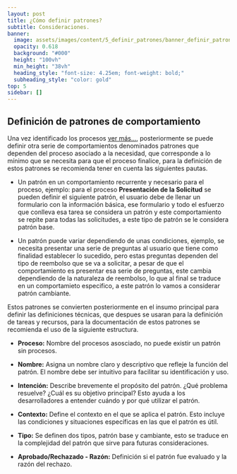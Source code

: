 ```yaml
---
layout: post
title: ¿Cómo definir patrones?
subtitle: Consideraciones.
banner:
  image: assets/images/content/5_definir_patrones/banner_definir_patrones.jpg
  opacity: 0.618
  background: "#000"
  height: "100vh"
  min_height: "38vh"
  heading_style: "font-size: 4.25em; font-weight: bold;"
  subheading_style: "color: gold"
top: 5
sidebar: []
---
```


## Definición de patrones de comportamiento

Una vez identificado los  procesos [ver más...](/2024/10/01/inicio_patrones.html), posteriormente se puede definir otra serie de comportamientos denominados patrones que dependen del proceso asociado a la necesidad, que corresponde a lo mínimo que se necesita para que el proceso finalice, para la definición de estos patrones se recomienda tener en cuenta las siguientes pautas.

- Un patrón en un comportamiento recurrente y necesario para el proceso, ejemplo: para el proceso **Presentación de la Solicitud** se pueden definir el siguiente patrón, el usuario debe de llenar un formulario con la información básica, ese formulario y todo el esfuerzo que conlleva esa tarea se considera un patrón y este comportamiento se repite para todas las solicitudes, a este tipo de patrón se le considera patrón base. 

- Un patrón puede variar dependiendo de unas condiciones, ejemplo, se necesita presentar una serie de preguntas al usuario que tiene como finalidad establecer lo sucedido, pero estas preguntas dependen del tipo de reembolso que se va a solicitar, a pesar de que el comportamiento es presentar esa serie de preguntas,  este cambia dependiendo de la naturaleza de reembolso, lo que al final se traduce en un comportamieto especifico, a este patrón lo vamos a considerar patrón cambiante.

Estos patrones se convierten posteriormente en el insumo principal para definir las definiciones técnicas, que despues se usaran para la definición de tareas y recursos, para la documentación de estos patrones se recomienda el uso de la siguiente estructura.

- **Proceso:** Nombre del procesos asosciado, no puede existir un patrón sin procesos.

- **Nombre:** Asigna un nombre claro y descriptivo que refleje la función del patrón. El nombre debe ser intuitivo para facilitar su identificación y uso.

- **Intención:** Describe brevemente el propósito del patrón. ¿Qué problema resuelve? ¿Cuál es su objetivo principal? Esto ayuda a los desarrolladores a entender cuándo y por qué utilizar el patrón.

- **Contexto:** Define el contexto en el que se aplica el patrón. Esto incluye las condiciones y situaciones específicas en las que el patrón es útil.

- **Tipo:** Se definen dos tipos, patrón base y cambiante, esto se traduce en la complejidad del patrón que sirve para futuras consideraciones. 

- **Aprobado/Rechazado - Razón:** Definición si el patrón fue evaluado y la razón del rechazo.

